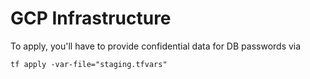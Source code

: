 # GCP Infrastructure

To apply, you'll have to provide confidential data for DB passwords via

`tf apply -var-file="staging.tfvars"`
